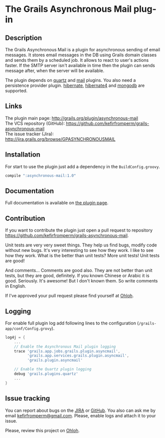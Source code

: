 The Grails Asynchronous Mail plug-in
====================================

Description
-----------

The Grails Asynchronous Mail is a plugin for asynchronous sending of email messages. It stores email messages in the DB
using Grails domain classes and sends them by a scheduled job. It allows to react to user's actions faster. If the SMTP
server isn't available in time then the plugin can sends message after, when the server will be available.

The plugin depends on [quartz](http://www.grails.org/plugin/quartz) and [mail](http://www.grails.org/plugin/mail) plugins. You also need a persistence provider plugin. [hibernate](http://www.grails.org/plugin/hibernate), [hibernate4](http://www.grails.org/plugin/hibernate4) and [mongodb](http://www.grails.org/plugin/mongodb) are supported.

Links
-----

The plugin main page: <http://grails.org/plugin/asynchronous-mail>  
The VCS repository (GitHub): <https://github.com/kefirfromperm/grails-asynchronous-mail>  
The issue tracker (Jira): <http://jira.grails.org/browse/GPASYNCHRONOUSMAIL>

Installation
------------

For start to use the plugin just add a dependency in the `BuildConfig.groovy`.
```groovy
compile ":asynchronous-mail:1.0"
```

Documentation
-------------

Full documentation is available on [the plugin page](http://grails.org/plugin/asynchronous-mail).

Contribution
------------

If you want to contribute the plugin just open a pull request to repository
<https://github.com/kefirfromperm/grails-asynchronous-mail>.

Unit tests are very very sweet things. They help us find bugs, modify code without new bugs. It's very interesting to
see how they work. I like to see how they work. What is the better than unit tests? More unit tests!
Unit tests are good!

And comments... Comments are good also. They are not better than unit tests, but they are good, definitely. If you known
Chinese or Arabic it is good. Seriously. It's awesome! But I don't known them. So write comments in English.

If I've approved your pull request please find yourself at [Ohloh](https://www.ohloh.net/p/grails-asynchronous-mail/contributors).

Logging
-------

For enable full plugin log add following lines to the configuration (`/grails-app/conf/Config.grovy`).
```groovy
log4j = {
    ...
    // Enable the Asynchronous Mail plugin logging
    trace 'grails.app.jobs.grails.plugin.asyncmail', 
          'grails.app.services.grails.plugin.asyncmail',
          'grails.plugin.asyncmail'

    // Enable the Quartz plugin logging
    debug 'grails.plugins.quartz'
    ...
}
```

Issue tracking
--------------

You can report about bugs on the [JIRA](http://jira.grails.org/browse/GPASYNCHRONOUSMAIL) or
[GitHub](https://github.com/kefirfromperm/grails-asynchronous-mail/issues?state=open).
You also can ask me by email [kefirfromperm@gmail.com](mailto:kefirfromperm@gmail.com). Please, enable logs and attach it to your issue.

Please, review this project on [Ohloh](https://www.ohloh.net/p/grails-asynchronous-mail).

